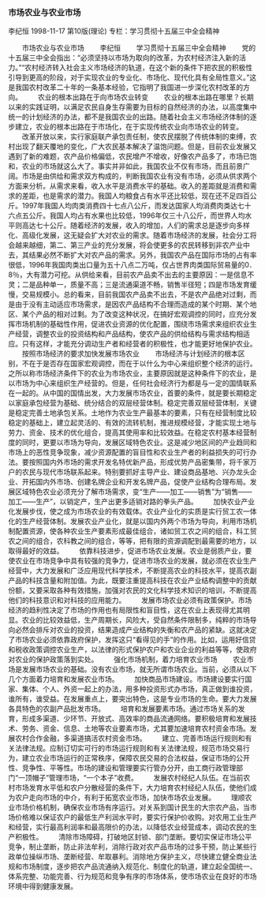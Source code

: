 ### 市场农业与农业市场
李纪恒
1998-11-17
第10版(理论)
专栏：学习贯彻十五届三中全会精神

　　市场农业与农业市场
　　李纪恒
　　学习贯彻十五届三中全会精神
　　党的十五届三中全会指出：“必须坚持以市场为取向的改革，为农村经济注入新的活力。”“农村经济转入社会主义市场经济的轨道，在这个新的条件下把农民的积极性引导到更高的阶段，对于实现农业的专业化、市场化、现代化具有全局性意义。”这是我国农村改革二十年的一条基本经验，它指明了我国进一步深化农村改革的方向。
　　农业的根本出路在于向市场农业转变
　　农业的根本出路在哪里？长期以来的实践证明，以满足农民自身生存需要为目标的自然经济的办法，以高度集中统一的计划经济的办法，都不是我国农业的出路。随着社会主义市场经济体制的逐步建立，农业的根本出路在于市场化，在于实现传统农业向市场农业的转变。
　　改革开放以来，实行家庭联产承包责任制，使农民摆脱了传统体制的束缚，农村出现了翻天覆地的变化，广大农民基本解决了温饱问题。但是，目前农业发展又遇到了新的难题，农产品价格偏低，农民增产不增收，好像农产品多了，市场已饱和，农业的市场就这么大了。事实并非如此，我国农业不仅有市场，而且前景广阔。市场是由供给和需求双方构成的，判断我国农业有没有市场，必须从供求两个方面来分析。从需求来看，收入水平是消费水平的基础。收入的差距就是消费和需求的差距，也是需求的潜力。我国人均粮食占有水平还比较低，现在还不足四百公斤。1997年我国人均肉类消费四十七点八公斤，而发达国家人均消费肉类达七十六点五公斤。我国人均占有水果也比较低，1996年仅三十八公斤，而世界人均水平则高达七十公斤。随着经济的发展，收入的增加，人们的需求总是逐步向多样化、高级化发展，这无疑会扩大对农业的需求。随着市场经济的发展，社会分工将会越来越细，第二、第三产业的充分发展，将会使更多的农民转移到非农产业中去，其结果必然不断扩大对农产品的需求。另外，我国农产品在国际市场的占有率很低，1996年我国肉类出口量为五十八点二万吨，仅占世界肉类国际贸易量的0．8％，大有潜力可挖。从供给来看，目前农产品卖不出去的主要原因：一是信息不灵；二是品种单一，质量不高；三是流通渠道不畅，销售半径短；四是市场发育缓慢，交易规模小。总的看来，目前我国农产品卖不出去，不是农产品绝对过剩，而是由于没有主动适应市场需求，是因农产品结构不合理而造成的某个时期、某个地区、某个产品的相对过剩。为了改变这种状况，在搞好宏观调控的同时，应充分发挥市场机制的基础性作用，促进农业资源的优化配置，围绕市场需求来组织农业生产经营，调整农业的投资结构和产品结构，使农产品的供给结构与需求结构相适应。只有这样，才能充分调动生产者和经营者的积极性，也才能更好地保护农业。
　　按照市场经济的要求加快发展市场农业
　　市场经济与计划经济的根本区别，不在于是否存在国家宏观调控，而在于以什么为中心来组织整个经济的运行。之所以称市场经济条件下的农业为市场农业，主要原因就是这种条件下的农业，是以市场为中心来组织生产经营的。但是，任何社会经济行为都是与一定的国情联系在一起的。从中国的国情出发，大力发展市场农业，首要的条件，就是要长期稳定以家庭承包经营为基础、统分结合的双层经营体制。稳定完善双层经营体制，关键是稳定完善土地承包关系。土地作为农业生产最基本的要素，只有在经营制度比较稳定的基础上，建立起灵活的、有效的流转机制，推进规模经营，才能实现土地与劳力、资金、技术的优化组合，提高其使用率和比较效益。在稳定农村基本经营制度的同时，更要以市场为导向，发展区域特色农业。这是减少地区间的产业趋同和市场上的恶性竞争现象，减少资源配置的盲目性和农业生产者的利益损失的可行办法。要按照国内外市场的需求开发名特优新产品，形成优势产品密集带，将千家万户的农民与现代市场联系起来。特别要抓好主导产业、建设商品基地、兴办龙头企业、开拓国内外市场、创建名牌企业和开发名牌产品，促使产业结构合理布局。发展区域特色农业必须充分了解市场需求，变“生产——加工——销售”为“销售——加工——生产”，以销定产，生产出更多适销对路的拳头产品。
　　加快农业产业化发展步伐，使之成为市场农业的有效载体。农业产业化的实质是实行贸工农一体化的生产经营体制。发展农业产业化，就是以国内外两个市场为导向，利用市场机制配置资源，使各种农业生产要素形成最佳组合，诸如贸工农之间的组合，科工贸农之间的组合，农科教之间的组合，等等，把有限的资源调配到最需要的地方，以取得最好的效益。
　　依靠科技进步，促进市场农业发展。农业是弱质产业，要使农业在市场竞争中具有较强的竞争力，促进市场农业的发展，就必须在农业生产经营中，大力发展和广泛应用现代科学技术，不断提高农业的科技水平，提高农副产品的科技含量和附加值。为此，既要注重提高科技在农业产业结构调整中的贡献份额，又要采取各种有效措施，加强对农民的文化科学技术知识的培训，不断提高他们的科技意识和对科技的应用能力。
　　发展市场农业必须有政策保护。市场经济的趋利性决定了市场的作用也有局限性和盲目性，这在农业上表现得尤其明显。农业的比较效益低，生产周期长，风险大，受自然条件限制多，纯粹的市场导向必然会排斥对农业的投资，结果造成产业结构的失衡和农产品的紧缺。这就决定了市场农业必须依靠政府保护，发挥这只“看得见的手”的作用。比如，运用好信贷和税收政策调控农业生产，以法律的形式保护农户和农业企业的利益等等，使政府对农业的保护政策落到实处。
　　强化市场机制，着力培育农业市场
　　农业市场是发展市场农业的基础。没有农业市场，就无所谓市场农业。当前，必须从以下几个方面着力培育和发展农业市场。
　　加快商品市场建设。市场建设要实行国家、集体、个人、外资一起上的办法，用多种投资形式办市场，真正做到谁投资，谁所有，谁受益。在发展重点上，要突出特色，这是专业市场的生命。要大力发展各具特色的农副产品批发市场。
　　培育和发展要素市场。通过市场关系的发育，形成多渠道、少环节、开放式、高效率的商品流通网络。要积极培育和发展技术、劳务、资金、信息、土地等农业要素市场，尤其要加速培育农村资金市场。发展农村合作金融，多渠道搞活农村资金市场。
　　建立、完善市场运行规则和有关法律法规。应制订切实可行的市场运行规则和有关法律法规，规范市场交易行为，建立农业市场运行的正常秩序，保障农民交易的合法权益，保证市场的公开性、竞争性、平等性。市场的建设和管理要实行管办分开，由工商行政管理部门“一顶帽子”管理市场，“一个本子”收费。
　　发展农村经纪人队伍。在当前农村市场发育水平低和农户分散经营的条件下，大力培育农村经纪人队伍，使他们成为农户走向市场的中介，有利于拓宽农业市场，加快市场农业发展。
　　理顺农业市场价格机制，确保农业市场有序运行。对关系到国计民生的大宗农产品，当市场价格难以保证农户的最低生产利润水平时，要实行保护价收购。对农用工业生产和经营，实行最高利润率和最高限价的办法，以降低农业经营成本，调动农民的生产积极性。
　　清除市场障碍，打破地区封锁、部门垄断。要切实保证市场公平竞争，制止垄断，防止非法牟利，消除行政对农产品市场的过多干预，防止某些行政单位操纵市场、垄断经营、牟取暴利。消除地方保护主义，尽快建立健全商业法规和市场制度，逐步把农产品流通纳入规范化、制度化的轨道，建立起全国统一、体系完整、功能完善、行为规范和竞争有序的市场体系，使市场农业在良好的市场环境中得到健康发展。

